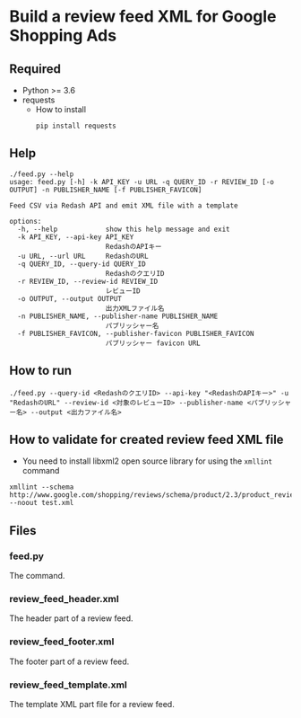 # Build a review feed XML for Google Shopping Ads
## Required
- Python >= 3.6
- requests
    - How to install
        ```shell
        pip install requests
        ```

## Help
```shell
./feed.py --help
usage: feed.py [-h] -k API_KEY -u URL -q QUERY_ID -r REVIEW_ID [-o OUTPUT] -n PUBLISHER_NAME [-f PUBLISHER_FAVICON]

Feed CSV via Redash API and emit XML file with a template

options:
  -h, --help            show this help message and exit
  -k API_KEY, --api-key API_KEY
                        RedashのAPIキー
  -u URL, --url URL     RedashのURL
  -q QUERY_ID, --query-id QUERY_ID
                        RedashのクエリID
  -r REVIEW_ID, --review-id REVIEW_ID
                        レビューID
  -o OUTPUT, --output OUTPUT
                        出力XMLファイル名
  -n PUBLISHER_NAME, --publisher-name PUBLISHER_NAME
                        パブリッシャー名
  -f PUBLISHER_FAVICON, --publisher-favicon PUBLISHER_FAVICON
                        パブリッシャー favicon URL
```

## How to run
```shell
./feed.py --query-id <RedashのクエリID> --api-key "<RedashのAPIキー>" -u "RedashのURL" --review-id <対象のレビューID> --publisher-name <パブリッシャー名> --output <出力ファイル名>
```

## How to validate for created review feed XML file
- You need to install libxml2 open source library for using the `xmllint` command
```shell
xmllint --schema http://www.google.com/shopping/reviews/schema/product/2.3/product_reviews.xsd --noout test.xml
```

## Files
### feed.py
The command.

### review_feed_header.xml
The header part of a review feed.

### review_feed_footer.xml
The footer part of a review feed.

### review_feed_template.xml
The template XML part file for a review feed.
